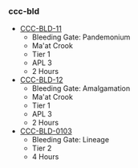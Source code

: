 ### ccc-bld
* [CCC-BLD-11](http://www.dmsguild.com/product/218024/CCCBLD-11-Bleeding-Gate-Pandemonium?affiliate_id=757342)
    * Bleeding Gate: Pandemonium
    * Ma'at Crook
    * Tier 1
    * APL 3
    * 2 Hours
* [CCC-BLD-12](http://www.dmsguild.com/product/218099/CCCBLD-12-Bleeding-Gate-Amalgamation?affiliate_id=757342)
    * Bleeding Gate: Amalgamation
    * Ma'at Crook
    * Tier 1
    * APL 3
    * 2 Hours
* [CCC-BLD-0103](http://www.dmsguild.com/product/231700/CCCBLD-0103-Bleeding-Gate-Lineage?affiliate_id=757342)
    * Bleeding Gate: Lineage
    * Tier 2
    * 4 Hours

